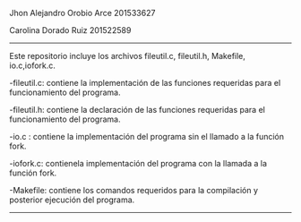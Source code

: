 Jhon Alejandro Orobio Arce 201533627

Carolina Dorado Ruiz 201522589

*********************************************************************************************

Este repositorio incluye los archivos fileutil.c, fileutil.h, Makefile, io.c,iofork.c.

-fileutil.c: contiene la implementación de las funciones requeridas para el funcionamiento del programa.

-fileutil.h: contiene la declaración de las funciones requeridas para el funcionamiento del programa.

-io.c : contiene la implementación del programa sin el llamado a la función fork.

-iofork.c: contienela implementación del programa con la llamada a la función fork.

-Makefile: contiene los comandos requeridos para la compilación y posterior ejecución del programa.


*****************************************************************************************************
